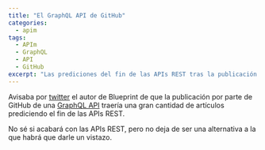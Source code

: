 ```yaml
---
title: "El GraphQL API de GitHub"
categories:
  - apim
tags:
  - APIm
  - GraphQL
  - API
  - GitHub
excerpt: "Las prediciones del fin de las APIs REST tras la publicación de un API GraphQL por parte de Github"
---
```


Avisaba por [twitter](https://twitter.com/zdne/status/774294322581639168) el autor de Blueprint de que la publicación por parte de GitHub de una [GraphQL API](https://developer.github.com/early-access/graphql/) traería una gran cantidad de artículos prediciendo el fin de las APIs REST. 

No sé si acabará con las APIs REST, pero no deja de ser una alternativa a la que habrá que darle un vistazo.

